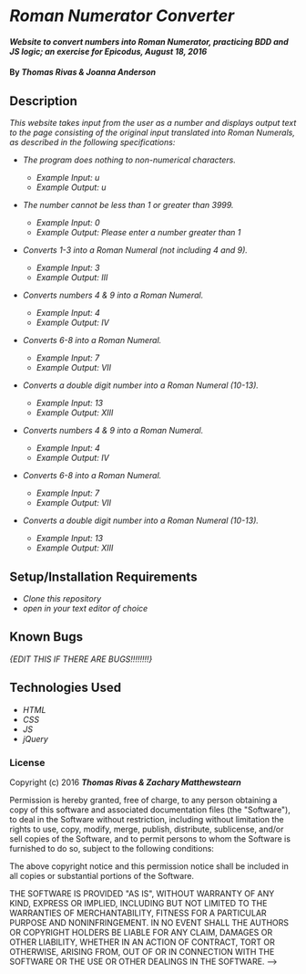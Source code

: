 # _Roman Numerator Converter_

#### _Website to convert numbers into Roman Numerator, practicing BDD and JS logic; an exercise for Epicodus, August 18, 2016_

#### By _**Thomas Rivas & Joanna Anderson**_

## Description

_This website takes input from the user as a number and displays output text to the page consisting of the original input translated into Roman Numerals, as described in the following specifications:_

* _The program does nothing to non-numerical characters._
  * _Example Input: u_
  * _Example Output: u_

* _The number cannot be less than 1 or greater than 3999._
  * _Example Input: 0_
  * _Example Output: Please enter a number greater than 1_

* _Converts 1-3 into a Roman Numeral (not including 4 and 9)._
  * _Example Input: 3_
  * _Example Output: III_

* _Converts numbers 4 & 9 into a Roman Numeral._
  * _Example Input: 4_
  * _Example Output: IV_

* _Converts 6-8 into a Roman Numeral._
  * _Example Input: 7_
  * _Example Output: VII_

* _Converts a double digit number into a Roman Numeral (10-13)._
  * _Example Input: 13_
  * _Example Output: XIII_

* _Converts numbers 4 & 9 into a Roman Numeral._
  * _Example Input: 4_
  * _Example Output: IV_

* _Converts 6-8 into a Roman Numeral._
  * _Example Input: 7_
  * _Example Output: VII_

* _Converts a double digit number into a Roman Numeral (10-13)._
  * _Example Input: 13_
  * _Example Output: XIII_



## Setup/Installation Requirements

* _Clone this repository_
* _open in your text editor of choice_

## Known Bugs

_{EDIT THIS IF THERE ARE BUGS!!!!!!!!}_

## Technologies Used

* _HTML_
* _CSS_
* _JS_
* _jQuery_

### License

Copyright (c) 2016 **_Thomas Rivas & Zachary Matthewstearn_**

Permission is hereby granted, free of charge, to any person obtaining a copy of this software and associated documentation files (the "Software"), to deal in the Software without restriction, including without limitation the rights to use, copy, modify, merge, publish, distribute, sublicense, and/or sell copies of the Software, and to permit persons to whom the Software is furnished to do so, subject to the following conditions:

The above copyright notice and this permission notice shall be included in all copies or substantial portions of the Software.

THE SOFTWARE IS PROVIDED "AS IS", WITHOUT WARRANTY OF ANY KIND, EXPRESS OR IMPLIED, INCLUDING BUT NOT LIMITED TO THE WARRANTIES OF MERCHANTABILITY, FITNESS FOR A PARTICULAR PURPOSE AND NONINFRINGEMENT. IN NO EVENT SHALL THE AUTHORS OR COPYRIGHT HOLDERS BE LIABLE FOR ANY CLAIM, DAMAGES OR OTHER LIABILITY, WHETHER IN AN ACTION OF CONTRACT, TORT OR OTHERWISE, ARISING FROM, OUT OF OR IN CONNECTION WITH THE SOFTWARE OR THE USE OR OTHER DEALINGS IN THE SOFTWARE. -->
